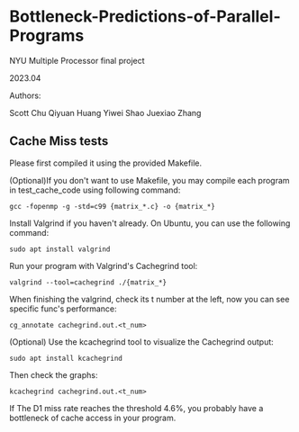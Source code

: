 # Bottleneck-Predictions-of-Parallel-Programs

NYU Multiple Processor final project

2023.04

Authors:

Scott Chu
Qiyuan Huang
Yiwei Shao
Juexiao Zhang

## Cache Miss tests
Please first compiled it using the provided Makefile.

(Optional)If you don't want to use Makefile, you may compile each program in test_cache_code using following command:

```gcc -fopenmp -g -std=c99 {matrix_*.c} -o {matrix_*}```

Install Valgrind if you haven't already. On Ubuntu, you can use the following command:
    
```sudo apt install valgrind```

Run your program with Valgrind's Cachegrind tool:

```valgrind --tool=cachegrind ./{matrix_*} ```

When finishing the valgrind, check its t number at the left, now you can see specific func's performance:

```cg_annotate cachegrind.out.<t_num> ```

(Optional) Use the kcachegrind tool to visualize the Cachegrind output:

```sudo apt install kcachegrind ```

Then check the graphs:

```kcachegrind cachegrind.out.<t_num> ```

If The D1 miss rate reaches the threshold 4.6%, you probably have a bottleneck of cache access in your program.










